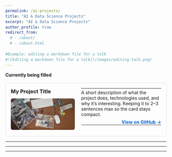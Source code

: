 ```yaml
---
permalink: /ai-projects/
title: "AI & Data Science Projects"
excerpt: "AI & Data Science Projects"
author_profile: true
redirect_from: 
  # - /about/
  # - /about.html

#Example: editing a markdown file for a talk
#![Editing a markdown file for a talk](/images/editing-talk.png)
---
```

**Currently being filled**  


<div style="display: flex; border: 1px solid #ddd; border-radius: 8px; padding: 16px; margin: 16px 0; max-width: 750px;">
  
  <!-- Left Column (Title + Image + GitHub Link) -->
  <div style="flex: 0 0 200px; margin-right: 20px;">
    <h3 style="margin: 0 0 12px 0;">My Project Title</h3>
    <img src="/images/arduino.jpg" alt="Project Thumbnail" style="width: 100%; height: auto; border-radius: 6px;">
  </div>

  <!-- Right Column (Description) -->
  <div style="flex: 1; display: flex; align-items: center;">
    <table style="width: 100%; height: 100%; margin: 0; border-collapse: collapse; border: none; border-color: transparent;">
      <tr style="border: none; border-color: transparent; height: 100%;">
        <td style="padding: 4px 0;">
        A short description of what the project does, technologies used, and why it’s interesting. Keeping it to 2–3 sentences max so the card stays compact.
        </td>
      </tr>
      <tr>
        <td style="padding: 0px 0;">
          <div style="text-align: right; margin-top: 3px;">
            <a href="https://github.com/username/project-repo" target="_blank" style="color: #0366d6; text-decoration: none; font-weight: bold;">
              View on GitHub →
            </a>
          </div>
        </td>
      </tr>
    </table>
  </div>
</div>



---



---



---
